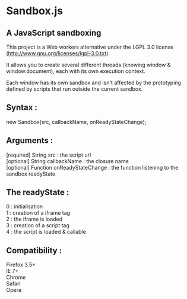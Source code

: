 Sandbox.js
==========

A JavaScript sandboxing
-----------------------

This project is a Web workers alternative under the LGPL 3.0 license (http://www.gnu.org/licenses/lgpl-3.0.txt).

It allows you to create several different threads (knowing window & window.document), each with its own execution context.

Each window has its own sandbox and isn't affected by the prototyping defined by scripts that run outside the current sandbox.


Syntax :
--------

new Sandbox(src, callbackName, onReadyStateChange);


Arguments :
-----------

[required] String   src                : the script url<br />
[optional] String   callbackName       : the closure name<br />
[optional] Function onReadyStateChange : the function listening to the sandbox readyState


The readyState :
----------------

0 : initialisation<br />
1 : creation of a iframe tag<br />
2 : the iframe is loaded<br />
3 : creation of a script tag<br />
4 : the script is loaded & callable


Compatibility :
---------------

Firefox 3.5+<br />
IE 7+<br />
Chrome<br />
Safari<br />
Opera<br />